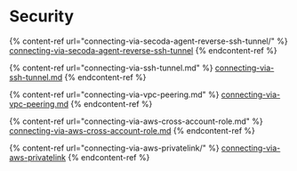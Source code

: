 # Security

{% content-ref url="connecting-via-secoda-agent-reverse-ssh-tunnel/" %}
[connecting-via-secoda-agent-reverse-ssh-tunnel](connecting-via-secoda-agent-reverse-ssh-tunnel/)
{% endcontent-ref %}

{% content-ref url="connecting-via-ssh-tunnel.md" %}
[connecting-via-ssh-tunnel.md](connecting-via-ssh-tunnel.md)
{% endcontent-ref %}

{% content-ref url="connecting-via-vpc-peering.md" %}
[connecting-via-vpc-peering.md](connecting-via-vpc-peering.md)
{% endcontent-ref %}

{% content-ref url="connecting-via-aws-cross-account-role.md" %}
[connecting-via-aws-cross-account-role.md](connecting-via-aws-cross-account-role.md)
{% endcontent-ref %}

{% content-ref url="connecting-via-aws-privatelink/" %}
[connecting-via-aws-privatelink](connecting-via-aws-privatelink/)
{% endcontent-ref %}
